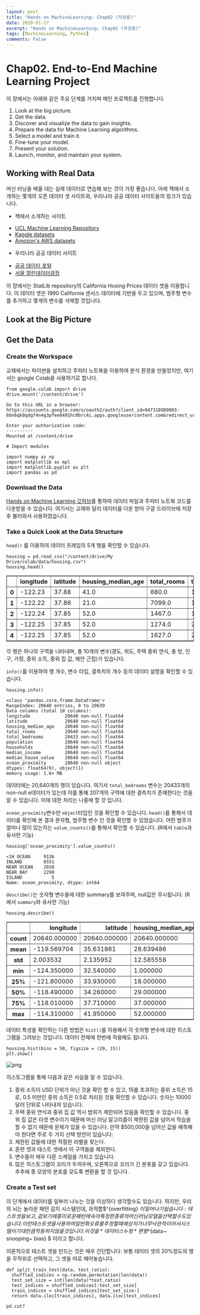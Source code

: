 ```yaml
---
layout: post
title: "Hands on MachineLearning: Chap02 (작성중)"
date: 2020-01-27
excerpt: "Hands on MachineLearning: Chap02 (작성중)"
tags: [MachineLearning, Python]
comments: False
---
```


# Chap02. End-to-End Machine Learning Project

이 장에서는 아래와 같은 주요 단계를 거치며 메인 프로젝트를 진행합니다.

1.   Look at the big picture.
2.   Get the data.
3.   Discover and visualize the data to gain insights.
4.   Prepare the data for Machine Learning algorithms.
5.   Select a model and train it.
6.   Fine-tune your model.
7.   Present your solution.
8.   Launch, monitor, and maintain your system.


## Working with Real Data

머신 러닝을 배울 대는 실제 데이터로 연습해 보는 것이 가장 좋습니다. 아래 책에서 소개하는 몇개의 오픈 데이터 셋 사이트와, 우리나라 공공 데이터 사이트들의 링크가 있습니다.

* 책에서 소개하는 사이트
 -   [UCL Machine Learning Repository](http://archive.ics.uci.edu/ml/index.php)
 -   [Kaggle datasets](https://www.kaggle.com/datasets)
 -   [Amozon's AWS datasets](https://registry.opendata.aws/)
* 우리나라 공공 데이터 사이트
 -   [공공 데이터 포털](https://www.data.go.kr/)
 -   [서울 열린데이터광장](https://data.seoul.go.kr/)


이 장에서는 StatLib repository의 California Hosing Prices 데이터 셋을 이용합니다. 이 데이터 셋은 1990 California 센서스 데이터에 기반을 두고 있으며, 범주형 변수를 추가하고 몇개의 변수를 삭제할 것입니다.


## Look at the Big Picture

## Get the Data

### Create the Workspace

교재에서는 파이썬을 설치하고 주피터 노트북을 이용하여 분석 환경을 만들었지만, 여기서는 google Colab을 사용하기로 합니다.


```
from google.colab import drive
drive.mount('/content/drive')
```

    Go to this URL in a browser: https://accounts.google.com/o/oauth2/auth?client_id=947318989803-6bn6qk8qdgf4n4g3pfee6491hc0brc4i.apps.googleusercontent.com&redirect_uri=urn%3aietf%3awg%3aoauth%3a2.0%3aoob&response_type=code&scope=email%20https%3a%2f%2fwww.googleapis.com%2fauth%2fdocs.test%20https%3a%2f%2fwww.googleapis.com%2fauth%2fdrive%20https%3a%2f%2fwww.googleapis.com%2fauth%2fdrive.photos.readonly%20https%3a%2f%2fwww.googleapis.com%2fauth%2fpeopleapi.readonly

    Enter your authorization code:
    ··········
    Mounted at /content/drive



```
# Import modules

import numpy as np
import matplotlib as mpl
import matplotlib.pyplot as plt
import pandas as pd
```

### Download the Data

[Hands on Machine Learning 깃허브](https://github.com/ageron/handson-ml2)를 통하여 데이터 파일과 주피터 노트북 코드를 다운받을 수 있습니다. 여기서는 교재와 달리 데이터를 다운 받아 구글 드라이브에 저장 후 불러와서 사용하였습니다.

### Take a Quick Look at the Data Structure



``` head() ``` 를 이용하여 데이터 프레임의 5개 행을 확인할 수 있습니다.






```
housing = pd.read_csv("/content/drive/My Drive/colab/data/housing.csv")
housing.head()
```




<div>
<style scoped>
    .dataframe tbody tr th:only-of-type {
        vertical-align: middle;
    }

    .dataframe tbody tr th {
        vertical-align: top;
    }

    .dataframe thead th {
        text-align: right;
    }
</style>
<table border="1" class="dataframe">
  <thead>
    <tr style="text-align: right;">
      <th></th>
      <th>longitude</th>
      <th>latitude</th>
      <th>housing_median_age</th>
      <th>total_rooms</th>
      <th>total_bedrooms</th>
      <th>population</th>
      <th>households</th>
      <th>median_income</th>
      <th>median_house_value</th>
      <th>ocean_proximity</th>
    </tr>
  </thead>
  <tbody>
    <tr>
      <th>0</th>
      <td>-122.23</td>
      <td>37.88</td>
      <td>41.0</td>
      <td>880.0</td>
      <td>129.0</td>
      <td>322.0</td>
      <td>126.0</td>
      <td>8.3252</td>
      <td>452600.0</td>
      <td>NEAR BAY</td>
    </tr>
    <tr>
      <th>1</th>
      <td>-122.22</td>
      <td>37.86</td>
      <td>21.0</td>
      <td>7099.0</td>
      <td>1106.0</td>
      <td>2401.0</td>
      <td>1138.0</td>
      <td>8.3014</td>
      <td>358500.0</td>
      <td>NEAR BAY</td>
    </tr>
    <tr>
      <th>2</th>
      <td>-122.24</td>
      <td>37.85</td>
      <td>52.0</td>
      <td>1467.0</td>
      <td>190.0</td>
      <td>496.0</td>
      <td>177.0</td>
      <td>7.2574</td>
      <td>352100.0</td>
      <td>NEAR BAY</td>
    </tr>
    <tr>
      <th>3</th>
      <td>-122.25</td>
      <td>37.85</td>
      <td>52.0</td>
      <td>1274.0</td>
      <td>235.0</td>
      <td>558.0</td>
      <td>219.0</td>
      <td>5.6431</td>
      <td>341300.0</td>
      <td>NEAR BAY</td>
    </tr>
    <tr>
      <th>4</th>
      <td>-122.25</td>
      <td>37.85</td>
      <td>52.0</td>
      <td>1627.0</td>
      <td>280.0</td>
      <td>565.0</td>
      <td>259.0</td>
      <td>3.8462</td>
      <td>342200.0</td>
      <td>NEAR BAY</td>
    </tr>
  </tbody>
</table>
</div>



각 행은 하나의 구역을 나타내며, 총 10개의 변수(경도, 위도, 주택 중위 연식, 총 방, 인구, 가정, 중위 소득, 중위 집 값, 해안 근접)가 있습니다.

``` info() ```를 이용하여 행 개수, 변수 타입, 결측치의 개수 등의 데이터 설명을 확인할 수 있습니다.


```
housing.info()
```

    <class 'pandas.core.frame.DataFrame'>
    RangeIndex: 20640 entries, 0 to 20639
    Data columns (total 10 columns):
    longitude             20640 non-null float64
    latitude              20640 non-null float64
    housing_median_age    20640 non-null float64
    total_rooms           20640 non-null float64
    total_bedrooms        20433 non-null float64
    population            20640 non-null float64
    households            20640 non-null float64
    median_income         20640 non-null float64
    median_house_value    20640 non-null float64
    ocean_proximity       20640 non-null object
    dtypes: float64(9), object(1)
    memory usage: 1.6+ MB


데이터에는 20,640개의 행이 있습니다. 여기서 ```total_bedrooms``` 변수는 20433개의 non-null e데이터가 있는데 이를 통해 207개의 구역에 대한 결측치가 존재한다는 것을 알 수 있습니다. 이에 대한 처리는 나중에 할 것 입니다.

```ocean_proximity```변수만 ```object```타입인 것을 확인할 수 있습니다. ```head()```를 통해서 데이터를 확인해 본 결과 문자형, 범주형 변수 인 것을 확인할 수 있었습니다. 어떤 범주가 얼마나 많이 있는지는 ```value_counts()```를 통해서 확인할 수 있습니다. (R에서 ```table```과 유사한 기능)


```
housing['ocean_proximity'].value_counts()
```




    <1H OCEAN     9136
    INLAND        6551
    NEAR OCEAN    2658
    NEAR BAY      2290
    ISLAND           5
    Name: ocean_proximity, dtype: int64



```describe()```는 숫자형 변수들에 대한 summary를 보여주며, null값은 무시됩니다. (R에서 ```summary```와 유사한 기능)


```
housing.describe()
```




<div>
<style scoped>
    .dataframe tbody tr th:only-of-type {
        vertical-align: middle;
    }

    .dataframe tbody tr th {
        vertical-align: top;
    }

    .dataframe thead th {
        text-align: right;
    }
</style>
<table border="1" class="dataframe">
  <thead>
    <tr style="text-align: right;">
      <th></th>
      <th>longitude</th>
      <th>latitude</th>
      <th>housing_median_age</th>
      <th>total_rooms</th>
      <th>total_bedrooms</th>
      <th>population</th>
      <th>households</th>
      <th>median_income</th>
      <th>median_house_value</th>
    </tr>
  </thead>
  <tbody>
    <tr>
      <th>count</th>
      <td>20640.000000</td>
      <td>20640.000000</td>
      <td>20640.000000</td>
      <td>20640.000000</td>
      <td>20433.000000</td>
      <td>20640.000000</td>
      <td>20640.000000</td>
      <td>20640.000000</td>
      <td>20640.000000</td>
    </tr>
    <tr>
      <th>mean</th>
      <td>-119.569704</td>
      <td>35.631861</td>
      <td>28.639486</td>
      <td>2635.763081</td>
      <td>537.870553</td>
      <td>1425.476744</td>
      <td>499.539680</td>
      <td>3.870671</td>
      <td>206855.816909</td>
    </tr>
    <tr>
      <th>std</th>
      <td>2.003532</td>
      <td>2.135952</td>
      <td>12.585558</td>
      <td>2181.615252</td>
      <td>421.385070</td>
      <td>1132.462122</td>
      <td>382.329753</td>
      <td>1.899822</td>
      <td>115395.615874</td>
    </tr>
    <tr>
      <th>min</th>
      <td>-124.350000</td>
      <td>32.540000</td>
      <td>1.000000</td>
      <td>2.000000</td>
      <td>1.000000</td>
      <td>3.000000</td>
      <td>1.000000</td>
      <td>0.499900</td>
      <td>14999.000000</td>
    </tr>
    <tr>
      <th>25%</th>
      <td>-121.800000</td>
      <td>33.930000</td>
      <td>18.000000</td>
      <td>1447.750000</td>
      <td>296.000000</td>
      <td>787.000000</td>
      <td>280.000000</td>
      <td>2.563400</td>
      <td>119600.000000</td>
    </tr>
    <tr>
      <th>50%</th>
      <td>-118.490000</td>
      <td>34.260000</td>
      <td>29.000000</td>
      <td>2127.000000</td>
      <td>435.000000</td>
      <td>1166.000000</td>
      <td>409.000000</td>
      <td>3.534800</td>
      <td>179700.000000</td>
    </tr>
    <tr>
      <th>75%</th>
      <td>-118.010000</td>
      <td>37.710000</td>
      <td>37.000000</td>
      <td>3148.000000</td>
      <td>647.000000</td>
      <td>1725.000000</td>
      <td>605.000000</td>
      <td>4.743250</td>
      <td>264725.000000</td>
    </tr>
    <tr>
      <th>max</th>
      <td>-114.310000</td>
      <td>41.950000</td>
      <td>52.000000</td>
      <td>39320.000000</td>
      <td>6445.000000</td>
      <td>35682.000000</td>
      <td>6082.000000</td>
      <td>15.000100</td>
      <td>500001.000000</td>
    </tr>
  </tbody>
</table>
</div>



데이터 특성을 확인하는 다른 방법은 ```hist()```를 이용해서 각 숫자형 변수에 대한 히스토그램을 그려보는 것입니다. 데이터 전체에 한번에 적용해도 됩니다.


```
housing.hist(bins = 50, figsize = (20, 15))
plt.show()
```


![png](/assets/img/markdown/ml-02/Chap02_24_0.png)


히스토그램을 통해 다음과 같은 사실을 알 수 있습니다.
1. 중위 소득이 USD 단위가 아닌 것을 확인 할 수 있고, 15를 초과하는 중위 소득은 15로, 0.5 미만인 중위 소득은 0.5로 처리된 것을 확인할 수 있습니다. 숫자는 10000 달러 단위로 나타내져 있습니다.
2. 주택 중위 연식과 중위 집 값 역시 범위가 제한되어 있음을 확인할 수 있습니다. 중위 집 값은 타겟 변수이기 때문에 머신 러닝 알고리즘이 제한된 값을 넘어서 학습을 할 수 없기 때문에 문제가 있을 수 있습니다. 만약 $500,000을 넘어선 값을 예측해야 한다면 주로 두 가지 선택 방안이 있습니다:
 1. 제한된 값들에 대한 적절한 라벨을 찾는다.
 2. 훈련 셋과 테스트 셋에서 이 구역들을 제외한다.
3. 변수들이 매우 다른 스케일을 가지고 있습니다.
4. 많은 히스토그램이 꼬리가 두꺼우며, 오른쪽으로 꼬리가 긴 분포를 갖고 있습니다. 추후에 종 모양의 분포를 갖도록 변환을 할 것 입니다.

### Create a Test set

이 단계에서 데이터를 일부러 나누는 것을 이상하다 생각할수도 있습니다. 하지만, 우리의 뇌는 놀라운 패턴 감지 시스템인데, 과적합$^{overfitting} $이 일어나기 쉽습니다: 테스트 셋을 보고, 겉보기에 흥미로운 패턴에 속아 특정한 종류의 머신 러닝 모델을 선택할 수도 있습니다. 이런 테스트 셋을 사용하여 일반화 오류를 추정할 때 예상치가 너무 낙관적이어서 시스템이 기대만큼 작동하지 않을 것입니다. 이것을 *데이터 스누핑* 편향$^{data~ snooping~ bias} $ 이라고 합니다.

이론적으로 테스트 셋을 만드는 것은 매우 간단합니다: 보통 데이터 셋의 20%정도의 행을 무작위로 선택하고, 그 셋을 따로 떼어놓습니다.


```
def split_train_test(data, test_ratio):
  shuffled_indices = np.random.permutation(len(data))
  test_set_size = int(len(data)*test_ratio)
  test_indices = shuffled_indices[:test_set_size]
  train_indices = shuffled_indices[test_set_size:]
  return data.iloc[train_indices], data.iloc[test_indices]
```


```
pd.cut?
```


```

```
